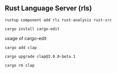 ## Rust Language Server (rls)

```
rustup component add rls rust-analysis rust-src
```

```
cargo install cargo-edit
```

usage of cargo-edit

```
cargo add clap

cargo upgrade clap@3.0.0-beta.1

cargo rm clap
```
